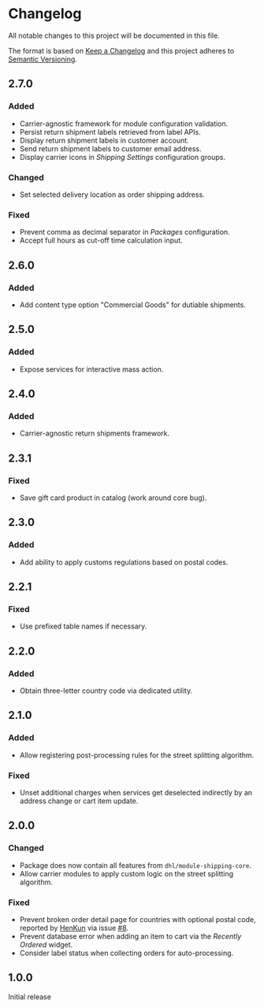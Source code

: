 # Changelog
All notable changes to this project will be documented in this file.

The format is based on [Keep a Changelog](http://keepachangelog.com/en/1.0.0/)
and this project adheres to [Semantic Versioning](http://semver.org/spec/v2.0.0.html).

## 2.7.0

### Added

- Carrier-agnostic framework for module configuration validation.
- Persist return shipment labels retrieved from label APIs.
- Display return shipment labels in customer account.
- Send return shipment labels to customer email address.
- Display carrier icons in _Shipping Settings_ configuration groups.

### Changed

- Set selected delivery location as order shipping address.

### Fixed

- Prevent comma as decimal separator in _Packages_ configuration.
- Accept full hours as cut-off time calculation input.

## 2.6.0

### Added

- Add content type option "Commercial Goods" for dutiable shipments.

## 2.5.0

### Added

- Expose services for interactive mass action.

## 2.4.0

### Added

- Carrier-agnostic return shipments framework.

## 2.3.1

### Fixed

- Save gift card product in catalog (work around core bug).

## 2.3.0

### Added

- Add ability to apply customs regulations based on postal codes.

## 2.2.1

### Fixed

- Use prefixed table names if necessary.

## 2.2.0

### Added

- Obtain three-letter country code via dedicated utility.

## 2.1.0

### Added

- Allow registering post-processing rules for the street splitting algorithm.

### Fixed

- Unset additional charges when services get deselected indirectly by an address change or cart item update.

## 2.0.0

### Changed

- Package does now contain all features from `dhl/module-shipping-core`.
- Allow carrier modules to apply custom logic on the street splitting algorithm.

### Fixed

- Prevent broken order detail page for countries with optional postal code, reported by
  [HenKun](https://github.com/HenKun) via issue [#8](https://github.com/netresearch/dhl-module-shipping-core/issues/8).
- Prevent database error when adding an item to cart via the _Recently Ordered_ widget.
- Consider label status when collecting orders for auto-processing.

## 1.0.0

Initial release 
